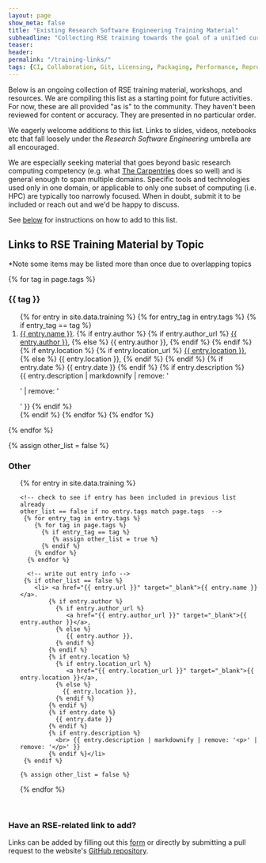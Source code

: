 ```yaml
---
layout: page
show_meta: false
title: "Existing Research Software Engineering Training Material"
subheadline: "Collecting RSE training towards the goal of a unified curriculum"
teaser:
header:
permalink: "/training-links/"
tags: {CI, Collaboration, Git, Licensing, Packaging, Performance, Reproducibility}
---
```


Below is an ongoing collection of RSE training material, workshops, and resources.
We are compiling this list as a starting point for future activities.
For now, these are all provided "as is" to the community.
They haven't been reviewed for content or accuracy.
They are presented in no particular order.

We eagerly welcome additions to this list.
Links to slides, videos, notebooks etc that fall loosely under the _Research Software Engineering_ umbrella are all encouraged.

We are especially seeking material that goes beyond basic research computing competency (e.g. what [The Carpentries](https://carpentries.org/) does so well) and is general enough to span multiple domains.
Specific tools and technologies used only in one domain, or applicable to only one subset of computing (i.e. HPC) are typically too narrowly focused.
When in doubt, submit it to be included or reach out and we'd be happy to discuss.


See [below](#contribute) for instructions on how to add to this list.

## Links to RSE Training Material by Topic
*Note some items may be listed more than once due to overlapping topics

<!--
  Uses section headers from the page tags (see above header "tags" field)
  For each category tag, loop through entries in _data/training.yml
  If entry has a tag == category, then include it's information

  Note tags must match identically (including case)

  For the case of no matches see loop below for "Other" category
  -->

{% for tag in page.tags %}
  <h3> {{ tag }} </h3>
  <ol>{% for entry in site.data.training %}
       {% for entry_tag in entry.tags %}
          {% if entry_tag == tag %}
            <li> <a href="{{ entry.url }}" target="_blank">{{ entry.name }}</a>.
                {% if entry.author %}
                  {% if entry.author_url %}
                     <a href="{{ entry.author_url }}" target="_blank">{{ entry.author }}</a>,
                  {% else %}
                     {{ entry.author }},
                  {% endif %}
                {% endif %}
                {% if entry.location %}
                  {% if entry.location_url %}
                     <a href="{{ entry.location_url }}" target="_blank">{{ entry.location }}</a>,
                  {% else %}
                    {{ entry.location }},
                  {% endif %}
                {% endif %}
                {% if entry.date %}
                  {{ entry.date }}
                {% endif %}
                {% if entry.description %}
                  <br> {{ entry.description | markdownify | remove: '<p>' | remove: '</p>' }}
                {% endif %}</li>
          {% endif %}  
       {% endfor %}   <!-- end training entry tag loop -->
  {% endfor %}</ol> <!-- end of site.data.training loop -->
{% endfor %} <!-- end of page.tags loop -->



<!--
  Loop to check if training entry has no matching tag with page.tags categories.
  If no matches, then put entry in "Other" category at bottom of webpage.
  -->

{% assign other_list = false %}
<h3> Other </h3>

<ol>{% for entry in site.data.training %}

    <!-- check to see if entry has been included in previous list already
    other_list == false if no entry.tags match page.tags  -->
     {% for entry_tag in entry.tags %}
        {% for tag in page.tags %}
          {% if entry_tag == tag %}
             {% assign other_list = true %}
          {% endif %}
        {% endfor %}
      {% endfor %}

      <!-- write out entry info -->
     {% if other_list == false %}
        <li> <a href="{{ entry.url }}" target="_blank">{{ entry.name }}</a>.
            {% if entry.author %}
              {% if entry.author_url %}
                 <a href="{{ entry.author_url }}" target="_blank">{{ entry.author }}</a>,
              {% else %}
                 {{ entry.author }},
              {% endif %}
            {% endif %}
            {% if entry.location %}
              {% if entry.location_url %}
                 <a href="{{ entry.location_url }}" target="_blank">{{ entry.location }}</a>,
              {% else %}
                {{ entry.location }},
              {% endif %}
            {% endif %}
            {% if entry.date %}
              {{ entry.date }}
            {% endif %}
            {% if entry.description %}
              <br> {{ entry.description | markdownify | remove: '<p>' | remove: '</p>' }}
            {% endif %}</li>
     {% endif %}

    {% assign other_list = false %}

   {% endfor %}</ol> <!-- end site.data.training loop -->

<br>

<a name="contribute"></a>
### Have an RSE-related link to add?  
Links can be added by filling out this [form](https://docs.google.com/forms/d/e/1FAIpQLSej2ZXTNnxy9PsdfZLdFFYJ-YzhcTInV0NHeUakg5TEngwz5g/viewform?usp=sf_link) or directly by submitting a pull request to the website's [GitHub repository](https://github.com/INTERSECT-training/intersect-training.github.io).
